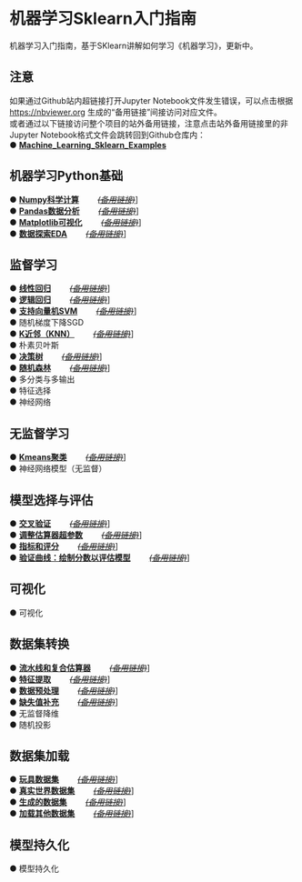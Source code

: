 # 机器学习Sklearn入门指南
机器学习入门指南，基于SKlearn讲解如何学习《机器学习》，更新中。 

## 注意
如果通过Github站内超链接打开Jupyter Notebook文件发生错误，可以点击根据 https://nbviewer.org 生成的“备用链接”间接访问对应文件。  
或者通过以下链接访问整个项目的站外备用链接，注意点击站外备用链接里的非Jupyter Notebook格式文件会跳转回到Github仓库内：  
●  [**Machine_Learning_Sklearn_Examples**](https://nbviewer.org/github/solidglue/Machine_Learning_Sklearn_Examples/tree/master/)  


## 机器学习Python基础  
●  [**Numpy科学计算**](https://github.com/solidglue/Machine_Learning_Sklearn_Examples/blob/master/00_Python_basics/00_01_Numpy_basic.ipynb)       [~~*(备用链接)*~~](https://nbviewer.org/github/solidglue/Machine_Learning_Sklearn_Examples/blob/master/00_Python_basics/00_01_Numpy_basic.ipynb)]    
●  [**Pandas数据分析**](https://github.com/solidglue/Machine_Learning_Sklearn_Examples/blob/master/00_Python_basics/00_02_Pandas_basic.ipynb)       [~~*(备用链接)*~~](https://nbviewer.org/github/solidglue/Machine_Learning_Sklearn_Examples/blob/master/00_Python_basics/00_02_Pandas_basic.ipynb)]      
●  [**Matplotlib可视化**](https://github.com/solidglue/Machine_Learning_Sklearn_Examples/blob/master/00_Python_basics/00_03_Matplotlib_basic.ipynb)       [~~*(备用链接)*~~](https://nbviewer.org/github/solidglue/Machine_Learning_Sklearn_Examples/blob/master/00_Python_basics/00_03_Matplotlib_basic.ipynb)]       
●  [**数据探索EDA**](https://github.com/solidglue/Machine_Learning_Sklearn_Examples/blob/master/00_Python_basics/00_04_EDA.ipynb)       [~~*(备用链接)*~~](https://nbviewer.org/github/solidglue/Machine_Learning_Sklearn_Examples/blob/master/00_Python_basics/00_04_EDA.ipynb)]       

## 监督学习
●  [**线性回归**](https://github.com/solidglue/Machine_Learning_Sklearn_Jupyter_Demo/blob/master/01_Supervised_learning/01_01_Linear_regression.ipynb)       [~~*(备用链接)*~~](https://nbviewer.org/github/solidglue/Machine_Learning_Sklearn_Examples/blob/master/01_Supervised_learning/01_01_Linear_regression.ipynb)]      
●  [**逻辑回归**](https://github.com/solidglue/Machine_Learning_Sklearn_Jupyter_Demo/blob/master/01_Supervised_learning/01_02_Logistic_regression.ipynb)       [~~*(备用链接)*~~](https://nbviewer.org/github/solidglue/Machine_Learning_Sklearn_Examples/blob/master/01_Supervised_learning/01_02_Logistic_regression.ipynb)]      
●  [**支持向量机SVM**](https://github.com/solidglue/Machine_Learning_Sklearn_Jupyter_Demo/blob/master/01_Supervised_learning/01_03_Svm.ipynb)       [~~*(备用链接)*~~](https://nbviewer.org/github/solidglue/Machine_Learning_Sklearn_Examples/blob/master/01_Supervised_learning/01_03_Svm.ipynb)]       
●  随机梯度下降SGD  
●  [**K近邻（KNN）**](https://github.com/solidglue/Machine_Learning_Sklearn_Jupyter_Demo/blob/master/01_Supervised_learning/01_05_Knn.ipynb)       [~~*(备用链接)*~~](https://nbviewer.org/github/solidglue/Machine_Learning_Sklearn_Examples/blob/master/01_Supervised_learning/01_05_Knn.ipynb)]      
●  朴素贝叶斯  
●  [**决策树**](https://github.com/solidglue/Machine_Learning_Sklearn_Jupyter_Demo/blob/master/01_Supervised_learning/01_07_Decision_trees.ipynb)       [~~*(备用链接)*~~](https://nbviewer.org/github/solidglue/Machine_Learning_Sklearn_Examples/blob/master/01_Supervised_learning/01_07_Decision_trees.ipynb)]      
●  [**随机森林**](https://github.com/solidglue/Machine_Learning_Sklearn_Jupyter_Demo/blob/master/01_Supervised_learning/01_08_Random_forests.ipynb)       [~~*(备用链接)*~~](https://nbviewer.org/github/solidglue/Machine_Learning_Sklearn_Examples/blob/master/01_Supervised_learning/01_08_Random_forests.ipynb)]      
●  多分类与多输出  
●  特征选择  
●  神经网络  

## 无监督学习
●  [**Kmeans聚类**](https://github.com/solidglue/Machine_Learning_Sklearn_Jupyter_Demo/blob/master/02_Unsupervised_learning/02_01_Kmeans_clustering.ipynb)       [~~*(备用链接)*~~](https://nbviewer.org/github/solidglue/Machine_Learning_Sklearn_Examples/blob/master/02_Unsupervised_learning/02_01_Kmeans_clustering.ipynb)]        
●  神经网络模型（无监督）  

## 模型选择与评估
●  [**交叉验证**](https://github.com/solidglue/Machine_Learning_Sklearn_Examples/blob/master/03_Model_selection_and_evaluation/03_01_Cross_validation.ipynb)       [~~*(备用链接)*~~](https://nbviewer.org/github/solidglue/Machine_Learning_Sklearn_Examples/blob/master/03_Model_selection_and_evaluation/03_01_Cross_validation.ipynb)]      
●  [**调整估算器超参数**](https://github.com/solidglue/Machine_Learning_Sklearn_Examples/blob/master/03_Model_selection_and_evaluation/03_02_hyper_parameters_estimator.ipynb)       [~~*(备用链接)*~~](https://nbviewer.org/github/solidglue/Machine_Learning_Sklearn_Examples/blob/master/03_Model_selection_and_evaluation/03_02_hyper_parameters_estimator.ipynb)]      
●  [**指标和评分**](https://github.com/solidglue/Machine_Learning_Sklearn_Examples/blob/master/03_Model_selection_and_evaluation/03_03_Metrics_and_scoring.ipynb)       [~~*(备用链接)*~~](https://nbviewer.org/github/solidglue/Machine_Learning_Sklearn_Examples/blob/master/03_Model_selection_and_evaluation/03_03_Metrics_and_scoring.ipynb)]      
●  [**验证曲线：绘制分数以评估模型**](https://github.com/solidglue/Machine_Learning_Sklearn_Examples/blob/master/03_Model_selection_and_evaluation/03_04_Validation_curves.ipynb)       [~~*(备用链接)*~~](https://nbviewer.org/github/solidglue/Machine_Learning_Sklearn_Examples/blob/master/03_Model_selection_and_evaluation/03_04_Validation_curves.ipynb)]      

## 可视化
●  可视化  

## 数据集转换
●  [**流水线和复合估算器**](https://github.com/solidglue/Machine_Learning_Sklearn_Examples/blob/master/05_Dataset_transformations/05_01_Pipelines_and_composite_estimators.ipynb)       [~~*(备用链接)*~~](https://nbviewer.org/github/solidglue/Machine_Learning_Sklearn_Examples/blob/master/05_Dataset_transformations/05_01_Pipelines_and_composite_estimators.ipynb)]      
●  [**特征提取**](https://github.com/solidglue/Machine_Learning_Sklearn_Examples/blob/master/05_Dataset_transformations/05_02_Feature_extraction.ipynb)       [~~*(备用链接)*~~](https://nbviewer.org/github/solidglue/Machine_Learning_Sklearn_Examples/blob/master/05_Dataset_transformations/05_02_Feature_extraction.ipynb)]      
●  [**数据预处理**](https://github.com/solidglue/Machine_Learning_Sklearn_Examples/blob/master/05_Dataset_transformations/05_03_Preprocessing_data.ipynb)       [~~*(备用链接)*~~](https://nbviewer.org/github/solidglue/Machine_Learning_Sklearn_Examples/blob/master/05_Dataset_transformations/05_03_Preprocessing_data.ipynb)]      
●  [**缺失值补充**](https://github.com/solidglue/Machine_Learning_Sklearn_Examples/blob/master/05_Dataset_transformations/05_04_Imputation_of_missing_values.ipynb)       [~~*(备用链接)*~~](https://nbviewer.org/github/solidglue/Machine_Learning_Sklearn_Examples/blob/master/05_Dataset_transformations/05_04_Imputation_of_missing_values.ipynb)]      
●  无监督降维  
●  随机投影  

## 数据集加载
●  [**玩具数据集**](https://github.com/solidglue/Machine_Learning_Sklearn_Examples/blob/master/06_Dataset_loading/06_01_Toy_datasets.ipynb)       [~~*(备用链接)*~~](https://nbviewer.org/github/solidglue/Machine_Learning_Sklearn_Examples/blob/master/06_Dataset_loading/06_01_Toy_datasets.ipynb)]      
●  [**真实世界数据集**](https://github.com/solidglue/Machine_Learning_Sklearn_Examples/blob/master/06_Dataset_loading/06_02_Real_world_datasets.ipynb)       [~~*(备用链接)*~~](https://nbviewer.org/github/solidglue/Machine_Learning_Sklearn_Examples/blob/master/06_Dataset_loading/06_02_Real_world_datasets.ipynb)]      
●  [**生成的数据集**](https://github.com/solidglue/Machine_Learning_Sklearn_Examples/blob/master/06_Dataset_loading/06_03_Generated%20datasets.ipynb)       [~~*(备用链接)*~~](https://nbviewer.org/github/solidglue/Machine_Learning_Sklearn_Examples/blob/master/06_Dataset_loading/06_03_Generated%20datasets.ipynb)]      
●  [**加载其他数据集**](https://github.com/solidglue/Machine_Learning_Sklearn_Examples/blob/master/06_Dataset_loading/06_04_load_files.ipynb)       [~~*(备用链接)*~~](https://nbviewer.org/github/solidglue/Machine_Learning_Sklearn_Examples/blob/master/06_Dataset_loading/06_04_load_files.ipynb)]      


## 模型持久化
●  模型持久化  


